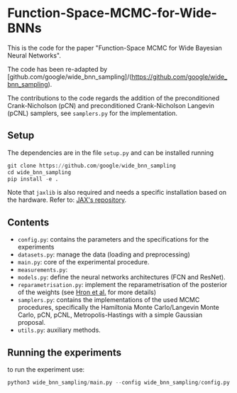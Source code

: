 # Function-Space-MCMC-for-Wide-BNNs

This is the code for the paper "Function-Space MCMC for Wide Bayesian Neural Networks". 

The code has been re-adapted by [github.com/google/wide_bnn_sampling]/(https://github.com/google/wide_bnn_sampling).

The contributions to the code regards the addition of the preconditioned Crank-Nicholson (pCN) and preconditioned Crank-Nicholson Langevin (pCNL) samplers, see `samplers.py` for the implementation.

## Setup
The dependencies are in the file `setup.py` and can be installed running
```python
git clone https://github.com/google/wide_bnn_sampling
cd wide_bnn_sampling
pip install -e .
```
Note that `jaxlib` is also required and needs a specific installation based on the hardware. Refer to: [JAX's repository](https://github.com/google/jax#installation).

## Contents
- `config.py`: contains the parameters and the specifications for the experiments
- `datasets.py`: manage the data (loading and preprocessing)
- `main.py`: core of the experimental procedure.
- `measurements.py`:
- `models.py`: define the neural networks architectures (FCN and ResNet).
- `reparametrisation.py`: implement the reparametrisation of the posterior of the weights (see [Hron et al.](https://arxiv.org/abs/2206.07673) for more details)
- `samplers.py`: contains the implementations of the used MCMC procedures, specifically the Hamiltonia Monte Carlo/Langevin Monte Carlo, pCN, pCNL, Metropolis-Hastings with a simple Gaussian proposal.
-  `utils.py`: auxiliary methods.

## Running the experiments
to run the experiment use:
```python
python3 wide_bnn_sampling/main.py --config wide_bnn_sampling/config.py --store_dir <results-directory>
```
